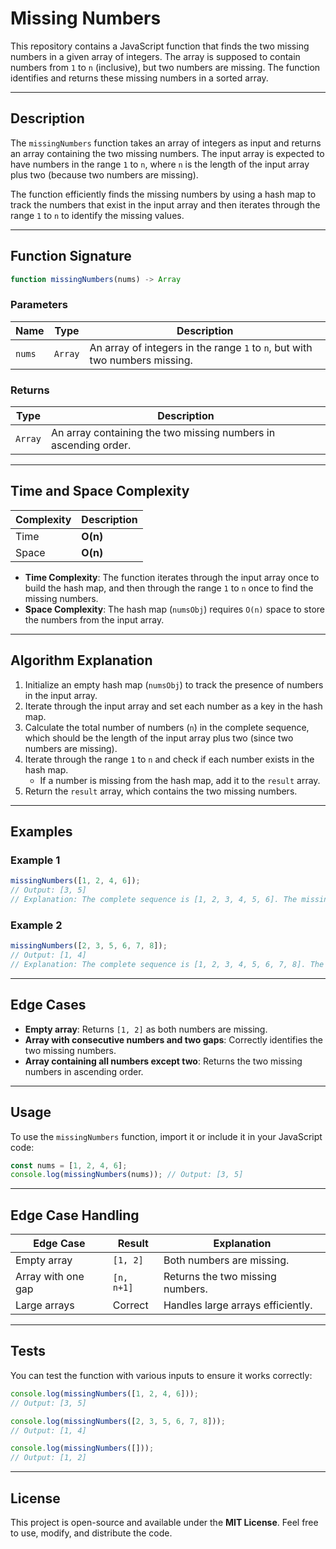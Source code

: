 # **Missing Numbers**

This repository contains a JavaScript function that finds the two missing numbers in a given array of integers. The array is supposed to contain numbers from `1` to `n` (inclusive), but two numbers are missing. The function identifies and returns these missing numbers in a sorted array.

---

## **Description**

The `missingNumbers` function takes an array of integers as input and returns an array containing the two missing numbers. The input array is expected to have numbers in the range `1` to `n`, where `n` is the length of the input array plus two (because two numbers are missing).

The function efficiently finds the missing numbers by using a hash map to track the numbers that exist in the input array and then iterates through the range `1` to `n` to identify the missing values.

---

## **Function Signature**

```javascript
function missingNumbers(nums) -> Array
```

### **Parameters**
| Name    | Type     | Description                         |
|---------|----------|-------------------------------------|
| `nums`  | `Array`  | An array of integers in the range `1` to `n`, but with two numbers missing. |

### **Returns**
| Type     | Description                              |
|----------|------------------------------------------|
| `Array`  | An array containing the two missing numbers in ascending order. |

---

## **Time and Space Complexity**
| Complexity     | Description               |
|----------------|---------------------------|
| Time           | **O(n)**                  |
| Space          | **O(n)**                  |

- **Time Complexity**: The function iterates through the input array once to build the hash map, and then through the range `1` to `n` once to find the missing numbers.
- **Space Complexity**: The hash map (`numsObj`) requires `O(n)` space to store the numbers from the input array.

---

## **Algorithm Explanation**

1. Initialize an empty hash map (`numsObj`) to track the presence of numbers in the input array.
2. Iterate through the input array and set each number as a key in the hash map.
3. Calculate the total number of numbers (`n`) in the complete sequence, which should be the length of the input array plus two (since two numbers are missing).
4. Iterate through the range `1` to `n` and check if each number exists in the hash map.
   - If a number is missing from the hash map, add it to the `result` array.
5. Return the `result` array, which contains the two missing numbers.

---

## **Examples**

### **Example 1**
```javascript
missingNumbers([1, 2, 4, 6]); 
// Output: [3, 5]
// Explanation: The complete sequence is [1, 2, 3, 4, 5, 6]. The missing numbers are 3 and 5.
```

### **Example 2**
```javascript
missingNumbers([2, 3, 5, 6, 7, 8]); 
// Output: [1, 4]
// Explanation: The complete sequence is [1, 2, 3, 4, 5, 6, 7, 8]. The missing numbers are 1 and 4.
```

---

## **Edge Cases**
- **Empty array**: Returns `[1, 2]` as both numbers are missing.
- **Array with consecutive numbers and two gaps**: Correctly identifies the two missing numbers.
- **Array containing all numbers except two**: Returns the two missing numbers in ascending order.

---

## **Usage**

To use the `missingNumbers` function, import it or include it in your JavaScript code:

```javascript
const nums = [1, 2, 4, 6];
console.log(missingNumbers(nums)); // Output: [3, 5]
```

---

## **Edge Case Handling**
| Edge Case           | Result     | Explanation                                 |
|---------------------|------------|---------------------------------------------|
| Empty array         | `[1, 2]`   | Both numbers are missing.                   |
| Array with one gap  | `[n, n+1]` | Returns the two missing numbers.            |
| Large arrays        | Correct    | Handles large arrays efficiently.           |

---

## **Tests**

You can test the function with various inputs to ensure it works correctly:

```javascript
console.log(missingNumbers([1, 2, 4, 6])); 
// Output: [3, 5]

console.log(missingNumbers([2, 3, 5, 6, 7, 8])); 
// Output: [1, 4]

console.log(missingNumbers([])); 
// Output: [1, 2]
```

---

## **License**
This project is open-source and available under the **MIT License**. Feel free to use, modify, and distribute the code. 

